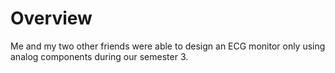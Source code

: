 # Overview
Me and my two other friends were able to design an ECG monitor only using analog components during our semester 3.

